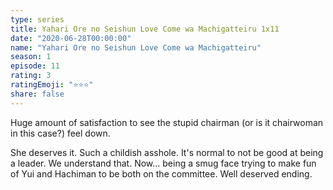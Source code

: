 ```yaml
---
type: series
title: Yahari Ore no Seishun Love Come wa Machigatteiru 1x11
date: "2020-06-28T00:00:00"
name: "Yahari Ore no Seishun Love Come wa Machigatteiru"
season: 1
episode: 11
rating: 3
ratingEmoji: "⭐️⭐️⭐️"
share: false
---
```


Huge amount of satisfaction to see the stupid chairman (or is it chairwoman in this case?) feel down.

She deserves it. Such a childish asshole. It's normal to not be good at being a leader. We understand that. Now... being a smug face trying to make fun of Yui and Hachiman to be both on the committee. Well deserved ending.
